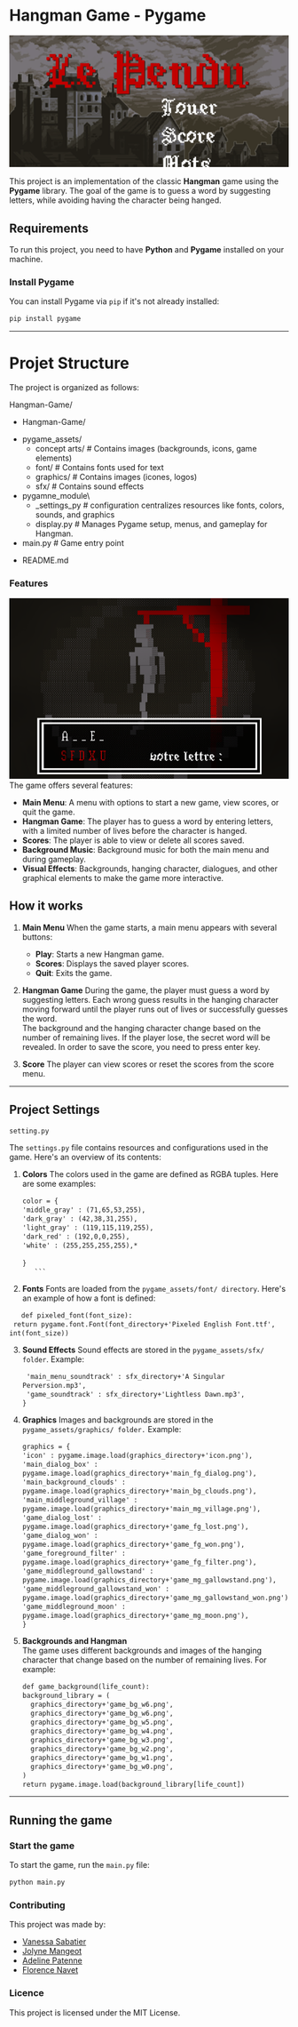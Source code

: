 # Hangman Game - Pygame
![preview main](main_preview.png)

This project is an implementation of the classic **Hangman** game using the **Pygame** library. The goal of the game is to guess a word by suggesting letters, while avoiding having the character being hanged.

## Requirements

To run this project, you need to have **Python** and **Pygame** installed on your machine.

### Install Pygame

You can install Pygame via `pip` if it's not already installed:

```bash
pip install pygame
```  
***  

# Projet Structure  

The project is organized as follows:  

Hangman-Game/
+ Hangman-Game/
 * pygame_assets/
   * concept arts/        # Contains images (backgrounds, icons, game elements)
   * font/                # Contains fonts used for text
   * graphics/            # Contains images (icones, logos)  
   * sfx/                 # Contains sound effects
 * pygamne_module\
   * _settings_py         # configuration centralizes resources like fonts, colors, sounds, and graphics
   * display.py           # Manages Pygame setup, menus, and gameplay for Hangman.
 * main.py                # Game entry point
 
+ README.md                

### Features
![preview game](game_preview.png)
The game offers several features:  

+ **Main Menu**: A menu with options to start a new game, view scores, or quit the game.
+ **Hangman Game**: The player has to guess a word by entering letters, with a limited number of lives before the character is hanged.
+ **Scores**: The player is able to view or delete all scores saved.
+ **Background Music**: Background music for both the main menu and during gameplay.
+ **Visual Effects**: Backgrounds, hanging character, dialogues, and other graphical elements to make the game more interactive.

## How it works 
1. **Main Menu**
   When the game starts, a main menu appears with several buttons:
   + **Play**: Starts a new Hangman game.
   + **Scores**: Displays the saved player scores.  
   + **Quit**: Exits the game.
     
3. **Hangman Game**
   During the game, the player must guess a word by suggesting letters. Each wrong guess results in the hanging character moving forward until the player runs out of lives      or successfully guesses the word.  
   The background and the hanging character change based on the number of remaining lives.
   If the player lose, the secret word will be revealed. 
   In order to save the score,  you need to press enter key.
5. **Score**
   The player can view scores or reset the scores from the score menu.

***  
   
## Project Settings  

   ```  
   setting.py  
   ```  
   The ```settings.py``` file contains resources and configurations used in the game. Here's an overview of its contents:
   
1. **Colors**
      The colors used in the game are defined as RGBA tuples. Here are some examples:
      ```
      color = {  
    'middle_gray' : (71,65,53,255),  
    'dark_gray' : (42,38,31,255),  
    'light_gray' : (119,115,119,255),  
    'dark_red' : (192,0,0,255),  
    'white' : (255,255,255,255),*  

      }   
         ```
2.   **Fonts**
      Fonts are loaded from the ```pygame_assets/font/ directory```. Here's an example of how a font is defined:
   ```
      def pixeled_font(font_size):  
    return pygame.font.Font(font_directory+'Pixeled English Font.ttf', int(font_size))
   ```
3. **Sound Effects**
     Sound effects are stored in the ```pygame_assets/sfx/ folder```. Example:
   ```sfx = {
    'main_menu_soundtrack' : sfx_directory+'A Singular Perversion.mp3',
    'game_soundtrack' : sfx_directory+'Lightless Dawn.mp3',
   }
   ```  

4. **Graphics**
      Images and backgrounds are stored in the ```pygame_assets/graphics/ folder.```
      Example:
      ```
      graphics = {
    'icon' : pygame.image.load(graphics_directory+'icon.png'),
    'main_dialog_box' : pygame.image.load(graphics_directory+'main_fg_dialog.png'),
    'main_background_clouds' : pygame.image.load(graphics_directory+'main_bg_clouds.png'),
    'main_middleground_village' : pygame.image.load(graphics_directory+'main_mg_village.png'),
    'game_dialog_lost' : pygame.image.load(graphics_directory+'game_fg_lost.png'),
    'game_dialog_won' : pygame.image.load(graphics_directory+'game_fg_won.png'),
    'game_foreground_filter' : pygame.image.load(graphics_directory+'game_fg_filter.png'),
    'game_middleground_gallowstand' : pygame.image.load(graphics_directory+'game_mg_gallowstand.png'),
    'game_middleground_gallowstand_won' : pygame.image.load(graphics_directory+'game_mg_gallowstand_won.png'),
    'game_middleground_moon' : pygame.image.load(graphics_directory+'game_mg_moon.png'),
      }
     ```
5. **Backgrounds and Hangman**  
      The game uses different backgrounds and images of the hanging character that change based on the number of remaining lives.
      For example:
      ```
      def game_background(life_count):
    background_library = (
        graphics_directory+'game_bg_w6.png',
        graphics_directory+'game_bg_w6.png',
        graphics_directory+'game_bg_w5.png',
        graphics_directory+'game_bg_w4.png',
        graphics_directory+'game_bg_w3.png',
        graphics_directory+'game_bg_w2.png',
        graphics_directory+'game_bg_w1.png',
        graphics_directory+'game_bg_w0.png',
    )
    return pygame.image.load(background_library[life_count])
   ```

***  
## Running the game

### Start the game  
To start the game, run the ```main.py``` file:  

```bash
python main.py
```  

### Contributing  
This project was made by:  
+ [Vanessa Sabatier](https://github.com/vanessa13001)
+ [Jolyne Mangeot](https://github.com/jolyne-mangeot)
+ [Adeline Patenne](https://github.com/AdelinePat/) 
+ [Florence Navet](https://github.com/florence-navet)

### Licence  
This project is licensed under the MIT License.
